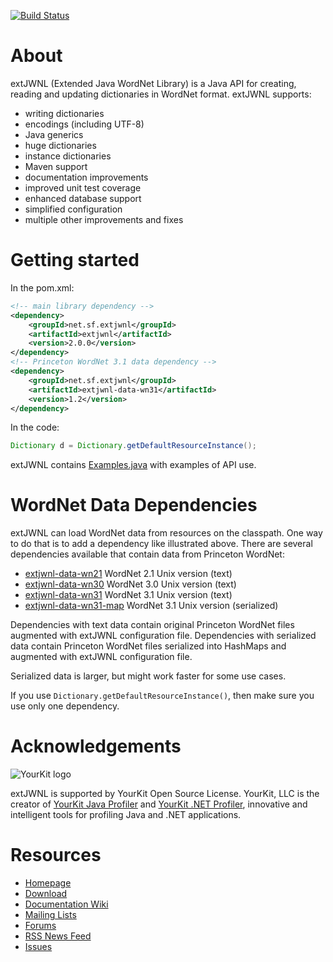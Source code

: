 [![Build Status](https://travis-ci.org/extjwnl/extjwnl.png?branch=master)](https://travis-ci.org/extjwnl/extjwnl)

# About

extJWNL (Extended Java WordNet Library) is a Java API for creating, reading and updating dictionaries in WordNet format. extJWNL supports:
* writing dictionaries
* encodings (including UTF-8)
* Java generics
* huge dictionaries
* instance dictionaries
* Maven support
* documentation improvements
* improved unit test coverage
* enhanced database support
* simplified configuration
* multiple other improvements and fixes

# Getting started

In the pom.xml:

```xml
<!-- main library dependency -->
<dependency>
    <groupId>net.sf.extjwnl</groupId>
    <artifactId>extjwnl</artifactId>
    <version>2.0.0</version>
</dependency>
<!-- Princeton WordNet 3.1 data dependency -->
<dependency>
    <groupId>net.sf.extjwnl</groupId>
    <artifactId>extjwnl-data-wn31</artifactId>
    <version>1.2</version>
</dependency>
```

In the code:

```java
Dictionary d = Dictionary.getDefaultResourceInstance();
```

extJWNL contains [Examples.java](utilities/src/main/java/net/sf/extjwnl/utilities/Examples.java) with examples of API use.

# WordNet Data Dependencies
extJWNL can load WordNet data from resources on the classpath.
One way to do that is to add a dependency like illustrated above. 
There are several dependencies available that contain data from Princeton WordNet:
 * [extjwnl-data-wn21](https://github.com/extjwnl/extjwnl-data-wn21) WordNet 2.1 Unix version (text)
 * [extjwnl-data-wn30](https://github.com/extjwnl/extjwnl-data-wn30) WordNet 3.0 Unix version (text)
 * [extjwnl-data-wn31](https://github.com/extjwnl/extjwnl-data-wn31) WordNet 3.1 Unix version (text)
 * [extjwnl-data-wn31-map](https://github.com/extjwnl/extjwnl-data-wn31-map) WordNet 3.1 Unix version (serialized)

Dependencies with text data contain original Princeton WordNet files augmented with extJWNL configuration file.
Dependencies with serialized data contain Princeton WordNet files serialized into HashMaps 
and augmented with extJWNL configuration file.

Serialized data is larger, but might work faster for some use cases. 

If you use ```Dictionary.getDefaultResourceInstance()```, then make sure you use only one dependency.  

# Acknowledgements

![YourKit logo](https://www.yourkit.com/images/yklogo.png)

extJWNL is supported by YourKit Open Source License. YourKit, LLC is the creator of
[YourKit Java Profiler](https://www.yourkit.com/java/profiler/index.jsp)
and [YourKit .NET Profiler](https://www.yourkit.com/.net/profiler/index.jsp),
innovative and intelligent tools for profiling Java and .NET applications.


# Resources

* [Homepage](http://extjwnl.sourceforge.net)
* [Download](http://sourceforge.net/projects/extjwnl/files)
* [Documentation Wiki](https://github.com/extjwnl/extjwnl/wiki)
* [Mailing Lists](http://lists.sourceforge.net/lists/listinfo/extjwnl-announce)
* [Forums](http://sourceforge.net/projects/extjwnl/forums/)
* [RSS News Feed](http://sourceforge.net/export/rss2_projnews.php?group_id=386458)
* [Issues](https://github.com/extjwnl/extjwnl/issues)